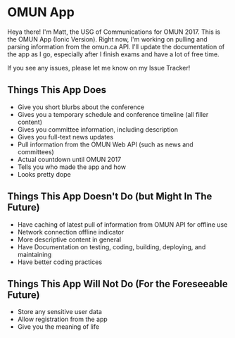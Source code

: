 # OMUN App

Heya there! I'm Matt, the USG of Communications for OMUN 2017. This is the OMUN App (Ionic Version). Right now, I'm working on pulling and parsing information from the omun.ca API. I'll update the documentation of the app as I go, especially after I finish exams and have a lot of free time.

If you see any issues, please let me know on my Issue Tracker!

## Things This App Does

* Give you short blurbs about the conference
* Gives you a temporary schedule and conference timeline (all filler content)
* Gives you committee information, including description
* Gives you full-text news updates
* Pull information from the OMUN Web API (such as news and committees)
* Actual countdown until OMUN 2017
* Tells you who made the app and how
* Looks pretty dope

## Things This App Doesn't Do (but Might In The Future)

* Have caching of latest pull of information from OMUN API for offline use
* Network connection offline indicator
* More descriptive content in general
* Have Documentation on testing, coding, building, deploying, and maintaining
* Have better coding practices

## Things This App Will Not Do (For the Foreseeable Future)

* Store any sensitive user data
* Allow registration from the app
* Give you the meaning of life
